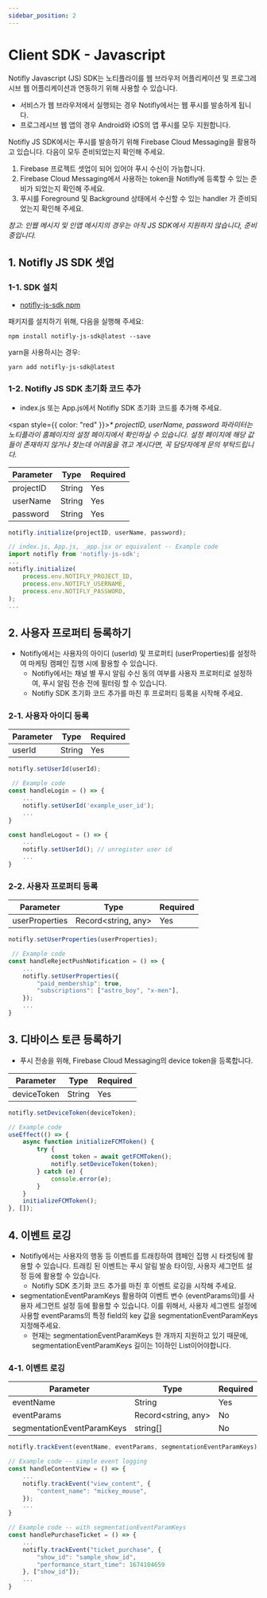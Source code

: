 ```yaml
---
sidebar_position: 2
---
```


# Client SDK - Javascript

Notifly Javascript (JS) SDK는 노티플라이를 웹 브라우저 어플리케이션 및 프로그레시브 웹 어플리케이션과 연동하기 위해 사용할 수 있습니다.

- 서비스가 웹 브라우저에서 실행되는 경우 Notifly에서는 웹 푸시를 발송하게 됩니다.
- 프로그레시브 웹 앱의 경우 Android와 iOS의 앱 푸시를 모두 지원합니다.

Notifly JS SDK에서는 푸시를 발송하기 위해 Firebase Cloud Messaging을 활용하고 있습니다. 다음이 모두 준비되었는지 확인해 주세요.

1. Firebase 프로젝트 셋업이 되어 있어야 푸시 수신이 가능합니다.
2. Firebase Cloud Messaging에서 사용하는 token을 Notifly에 등록할 수 있는 준비가 되었는지 확인해 주세요.
3. 푸시를 Foreground 및 Background 상태에서 수신할 수 있는 handler 가 준비되었는지 확인해 주세요.

_참고: 인웹 메시지 및 인앱 메시지의 경우는 아직 JS SDK에서 지원하지 않습니다, 준비중입니다._

## 1. Notifly JS SDK 셋업

### 1-1. SDK 설치

- [notifly-js-sdk npm](https://www.npmjs.com/package/notifly-js-sdk)

패키지를 설치하기 위해, 다음을 실행해 주세요:

```shell
npm install notifly-js-sdk@latest --save
```

yarn을 사용하시는 경우:

```shell
yarn add notifly-js-sdk@latest
```

### 1-2. Notifly JS SDK 초기화 코드 추가
- index.js 또는 App.js에서 Notifly SDK 초기화 코드를 추가해 주세요.

<span style={{ color: "red" }}><em>* projectID, userName, password 파라미터는 노티플라이 홈페이지의 설정 페이지에서 확인하실 수 있습니다. 설정 페이지에 해당 값들이 존재하지 않거나 찾는데 어려움을 겪고 계시다면, 꼭 담당자에게 문의 부탁드립니다.</em></span>

| Parameter   | Type   | Required |
| ----------- | ------ | -------- |
| projectID   | String | Yes      |
| userName    | String | Yes      |
| password    | String | Yes      |

```js
notifly.initialize(projectID, userName, password);
```

```js
// index.js, App.js, _app.jsx or equivalent -- Example code
import notifly from 'notifly-js-sdk';
...
notifly.initialize(
    process.env.NOTIFLY_PROJECT_ID,
    process.env.NOTIFLY_USERNAME,
    process.env.NOTIFLY_PASSWORD,
);
...
```

## 2. 사용자 프로퍼티 등록하기

- Notifly에서는 사용자의 아이디 (userId) 및 프로퍼티 (userProperties)를 설정하여 마케팅 캠페인 집행 시에 활용할 수 있습니다.
  - Notifly에서는 채널 별 푸시 알림 수신 동의 여부를 사용자 프로퍼티로 설정하여, 푸시 알림 전송 전에 필터링 할 수 있습니다.
  - Notifly SDK 초기화 코드 추가를 마친 후 프로퍼티 등록을 시작해 주세요.

### 2-1. 사용자 아이디 등록

| Parameter | Type   | Required |
| --------- | ------ | -------- |
| userId    | String | Yes      |

```js
notifly.setUserId(userId);
```

```js
 // Example code
const handleLogin = () => {
    ...
    notifly.setUserId('example_user_id');
    ...
}

const handleLogout = () => {
    ...
    notifly.setUserId(); // unregister user id
    ...
}
```

### 2-2. 사용자 프로퍼티 등록

| Parameter        | Type                 | Required |
| ---------------- | -------------------- | -------- |
| userProperties   | Record<string, any>  | Yes      |

```js
notifly.setUserProperties(userProperties);
```

```js
 // Example code
const handleRejectPushNotification = () => {
    ...
    notifly.setUserProperties({
        "paid_membership": true,
        "subscriptions": ["astro_boy", "x-men"],
    });
    ...
}
```

## 3. 디바이스 토큰 등록하기
- 푸시 전송을 위해, Firebase Cloud Messaging의 device token을 등록합니다.

| Parameter   | Type   | Required |
| ----------- | ------ | -------- |
| deviceToken | String | Yes      |

```js
notifly.setDeviceToken(deviceToken);
```

```js
// Example code
useEffect(() => {
    async function initializeFCMToken() {
        try {
            const token = await getFCMToken();
            notifly.setDeviceToken(token);
        } catch (e) {
            console.error(e);
        }
    }
    initializeFCMToken();
}, []);
```


## 4. 이벤트 로깅

- Notifly에서는 사용자의 행동 등 이벤트를 트래킹하여 캠페인 집행 시 타겟팅에 활용할 수 있습니다. 트래킹 된 이벤트는 푸시 알림 발송 타이밍, 사용자 세그먼트 설정 등에 활용할 수 있습니다.
  - Notifly SDK 초기화 코드 추가를 마친 후 이벤트 로깅을 시작해 주세요.
- segmentationEventParamKeys 활용하여 이벤트 변수 (eventParams의)를 사용자 세그먼트 설정 등에 활용할 수 있습니다. 이를 위해서, 사용자 세그멘트 설정에 사용할 eventParams의 특정 field의 key 값을 segmentationEventParamKeys 지정해주세요.
  - 현재는 segmentationEventParamKeys 한 개까지 지원하고 있기 때문에, segmentationEventParamKeys 길이는 1이하인 List이어야합니다.

### 4-1. 이벤트 로깅

| Parameter                  | Type                 | Required |
| -------------------------- | -------------------- | -------- |
| eventName                  | String               | Yes      |
| eventParams                | Record<string, any>  | No       |
| segmentationEventParamKeys | string[]             | No       |

```js
notifly.trackEvent(eventName, eventParams, segmentationEventParamKeys);
```

```js
// Example code -- simple event logging
const handleContentView = () => {
    ...
    notifly.trackEvent("view_content", {
        "content_name": "mickey_mouse",
    });
    ...
}

// Example code -- with segmentationEventParamKeys
const handlePurchaseTicket = () => {
    ...
    notifly.trackEvent("ticket_purchase", {
        "show_id": "sample_show_id",
        "performance_start_time": 1674104659
    }, ["show_id"]);
    ...
}
```
